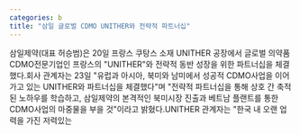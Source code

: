 ```yaml
---
categories: b
title: "삼일 글로벌 CDMO UNITHER와 전략적 파트너십"
---
```

삼일제약(대표 허승범)은 20일 프랑스 쿠탕스 소재 UNITHER 공장에서 글로벌 의약품 CDMO전문기업인 프랑스의 "UNITHER"와 전략적 동반 성장을 위한 파트너십을 체결했다.회사 관계자는 23일 "유럽과 아시아, 북미와 남미에서 성공적 CDMO사업을 이어가고 있는 UNITHER와 파트너십을 체결했다"며 "전략적 파트너십을 통해 상호 간 축적된 노하우를 학습하고, 삼일제약의 본격적인 북미시장 진출과 베트남 플랜트를 통한 CDMO사업의 마중물을 부을 것"이라고 밝혔다.UNITHER 관계자는 "한국 내 오랜 업력을 가진 저력있는